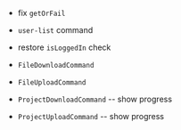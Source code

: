 - fix `getOrFail`

- `user-list` command

- restore `isLoggedIn` check

- `FileDownloadCommand`
- `FileUploadCommand`

- `ProjectDownloadCommand` -- show progress
- `ProjectUploadCommand` -- show progress
